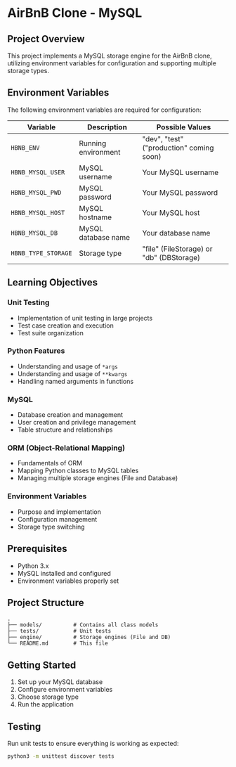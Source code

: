# AirBnB Clone - MySQL

## Project Overview
This project implements a MySQL storage engine for the AirBnB clone, utilizing environment variables for configuration and supporting multiple storage types.

## Environment Variables
The following environment variables are required for configuration:

| Variable | Description | Possible Values |
|----------|-------------|-----------------|
| `HBNB_ENV` | Running environment | "dev", "test" ("production" coming soon) |
| `HBNB_MYSQL_USER` | MySQL username | Your MySQL username |
| `HBNB_MYSQL_PWD` | MySQL password | Your MySQL password |
| `HBNB_MYSQL_HOST` | MySQL hostname | Your MySQL host |
| `HBNB_MYSQL_DB` | MySQL database name | Your database name |
| `HBNB_TYPE_STORAGE` | Storage type | "file" (FileStorage) or "db" (DBStorage) |

## Learning Objectives

### Unit Testing
- Implementation of unit testing in large projects
- Test case creation and execution
- Test suite organization

### Python Features
- Understanding and usage of `*args`
- Understanding and usage of `**kwargs`
- Handling named arguments in functions

### MySQL
- Database creation and management
- User creation and privilege management
- Table structure and relationships

### ORM (Object-Relational Mapping)
- Fundamentals of ORM
- Mapping Python classes to MySQL tables
- Managing multiple storage engines (File and Database)

### Environment Variables
- Purpose and implementation
- Configuration management
- Storage type switching

## Prerequisites
- Python 3.x
- MySQL installed and configured
- Environment variables properly set

## Project Structure
```
.
├── models/          # Contains all class models
├── tests/           # Unit tests
├── engine/          # Storage engines (File and DB)
└── README.md        # This file
```

## Getting Started
1. Set up your MySQL database
2. Configure environment variables
3. Choose storage type
4. Run the application

## Testing
Run unit tests to ensure everything is working as expected:
```bash
python3 -m unittest discover tests
